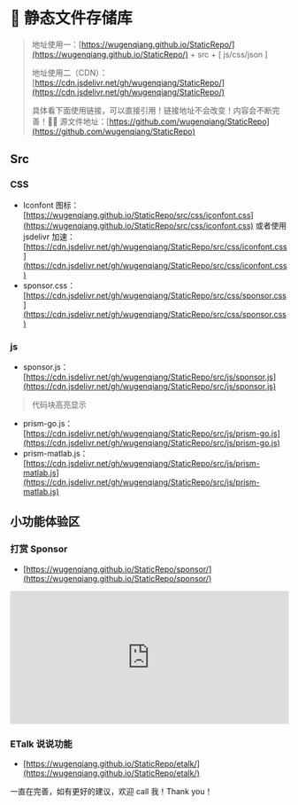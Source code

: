 # 👒 静态文件存储库
> 地址使用一：[https://wugenqiang.github.io/StaticRepo/](https://wugenqiang.github.io/StaticRepo/) + src + [ js/css/json ] 
>
> 地址使用二（CDN）：[https://cdn.jsdelivr.net/gh/wugenqiang/StaticRepo/](https://cdn.jsdelivr.net/gh/wugenqiang/StaticRepo/)
>
> 具体看下面使用链接，可以直接引用！链接地址不会改变！内容会不断完善！🎉🎉 源文件地址：[https://github.com/wugenqiang/StaticRepo](https://github.com/wugenqiang/StaticRepo)

## Src
### CSS
* Iconfont 图标：[https://wugenqiang.github.io/StaticRepo/src/css/iconfont.css](https://wugenqiang.github.io/StaticRepo/src/css/iconfont.css) 或者使用 jsdelivr 加速： [https://cdn.jsdelivr.net/gh/wugenqiang/StaticRepo/src/css/iconfont.css](https://cdn.jsdelivr.net/gh/wugenqiang/StaticRepo/src/css/iconfont.css)
* sponsor.css：[https://cdn.jsdelivr.net/gh/wugenqiang/StaticRepo/src/css/sponsor.css](https://cdn.jsdelivr.net/gh/wugenqiang/StaticRepo/src/css/sponsor.css)

### js

* sponsor.js：[https://cdn.jsdelivr.net/gh/wugenqiang/StaticRepo/src/js/sponsor.js](https://cdn.jsdelivr.net/gh/wugenqiang/StaticRepo/src/js/sponsor.js)

> 代码块高亮显示
* prism-go.js：[https://cdn.jsdelivr.net/gh/wugenqiang/StaticRepo/src/js/prism-go.js](https://cdn.jsdelivr.net/gh/wugenqiang/StaticRepo/src/js/prism-go.js)
* prism-matlab.js：[https://cdn.jsdelivr.net/gh/wugenqiang/StaticRepo/src/js/prism-matlab.js](https://cdn.jsdelivr.net/gh/wugenqiang/StaticRepo/src/js/prism-matlab.js)

## 小功能体验区

### 打赏 Sponsor

* [https://wugenqiang.github.io/StaticRepo/sponsor/](https://wugenqiang.github.io/StaticRepo/sponsor/)

<iframe src="https://wugenqiang.github.io/StaticRepo/sponsor/" style="overflow-x:hidden;overflow-y:hidden; border:0xp none #fff; min-height:240px; width:100%;"  frameborder="0" scrolling="no"></iframe>

### ETalk 说说功能

* [https://wugenqiang.github.io/StaticRepo/etalk/](https://wugenqiang.github.io/StaticRepo/etalk/)

一直在完善，如有更好的建议，欢迎 call 我！Thank you！
